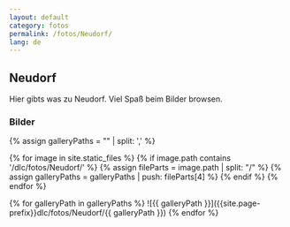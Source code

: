 ```yaml
---
layout: default
category: fotos
permalink: /fotos/Neudorf/
lang: de
---
```


## Neudorf

Hier gibts was zu Neudorf. Viel Spaß beim Bilder browsen.

### Bilder
{% assign galleryPaths = "" | split: ',' %}

{% for image in site.static_files %}
{% if image.path contains '/dlc/fotos/Neudorf/' %}
        {% assign fileParts = image.path | split: "/" %}
        {% assign galleryPaths = galleryPaths | push: fileParts[4] %}
{% endif %}
{% endfor %}

{% for galleryPath in galleryPaths %}
![{{ galleryPath }}]({{site.page-prefix}}dlc/fotos/Neudorf/{{ galleryPath }})
{% endfor %}
